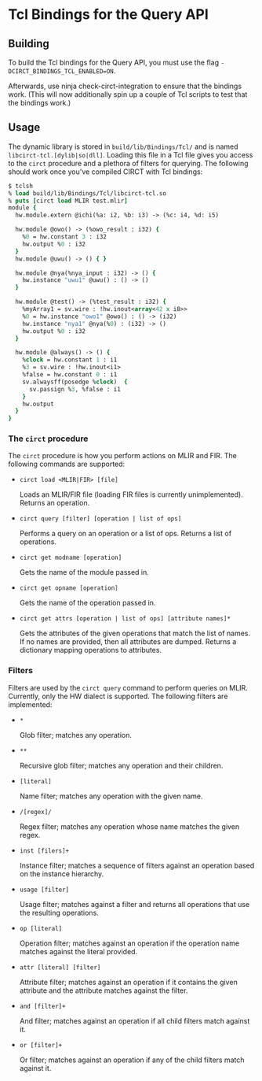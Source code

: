 # Tcl Bindings for the Query API
## Building
To build the Tcl bindings for the Query API, you must use the flag `-DCIRCT_BINDINGS_TCL_ENABLED=ON`.

Afterwards, use ninja check-circt-integration to ensure that the bindings work. (This will now additionally spin up a couple of Tcl scripts to test that the bindings work.)

## Usage
The dynamic library is stored in `build/lib/Bindings/Tcl/` and is named `libcirct-tcl.[dylib|so|dll]`. Loading this file in a Tcl file gives you access to the `circt` procedure and a plethora of filters for querying. The following should work once you've compiled CIRCT with Tcl bindings:
```tcl
$ tclsh
% load build/lib/Bindings/Tcl/libcirct-tcl.so
% puts [circt load MLIR test.mlir]
module {
  hw.module.extern @ichi(%a: i2, %b: i3) -> (%c: i4, %d: i5)

  hw.module @owo() -> (%owo_result : i32) {
    %0 = hw.constant 3 : i32
    hw.output %0 : i32
  }
  hw.module @uwu() -> () { }

  hw.module @nya(%nya_input : i32) -> () {
    hw.instance "uwu1" @uwu() : () -> ()
  }

  hw.module @test() -> (%test_result : i32) {
    %myArray1 = sv.wire : !hw.inout<array<42 x i8>>
    %0 = hw.instance "owo1" @owo() : () -> (i32)
    hw.instance "nya1" @nya(%0) : (i32) -> ()
    hw.output %0 : i32
  }

  hw.module @always() -> () {
    %clock = hw.constant 1 : i1
    %3 = sv.wire : !hw.inout<i1>
    %false = hw.constant 0 : i1
    sv.alwaysff(posedge %clock)  {
      sv.passign %3, %false : i1
    }
    hw.output
  }
}
```

### The `circt` procedure
The `circt` procedure is how you perform actions on MLIR and FIR. The following commands are supported:
 - `circt load <MLIR|FIR> [file]`

    Loads an MLIR/FIR file (loading FIR files is currently unimplemented). Returns an operation.

 - `circt query [filter] [operation | list of ops]`

    Performs a query on an operation or a list of ops. Returns a list of operations.

 - `circt get modname [operation]`

    Gets the name of the module passed in.

 - `circt get opname [operation]`

    Gets the name of the operation passed in.

 - `circt get attrs [operation | list of ops] [attribute names]*`

    Gets the attributes of the given operations that match the list of names. If no names are provided, then all attributes are dumped. Returns a dictionary mapping operations to attributes.

### Filters
Filters are used by the `circt query` command to perform queries on MLIR. Currently, only the HW dialect is supported. The following filters are implemented:
 - `*`

    Glob filter; matches any operation.

 - `**`

    Recursive glob filter; matches any operation and their children.

 - `[literal]`

    Name filter; matches any operation with the given name.

 - `/[regex]/`

    Regex filter; matches any operation whose name matches the given regex.

 - `inst [filers]+`

    Instance filter; matches a sequence of filters against an operation based on the instance hierarchy.

 - `usage [filter]`

    Usage filter; matches against a filter and returns all operations that use the resulting operations.

 - `op [literal]`

    Operation filter; matches against an operation if the operation name matches against the literal provided.

 - `attr [literal] [filter]`

    Attribute filter; matches against an operation if it contains the given attribute and the attribute matches against the filter.

 - `and [filter]+`

    And filter; matches against an operation if all child filters match against it.

 - `or [filter]+`

    Or filter; matches against an operation if any of the child filters match against it.

